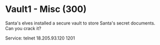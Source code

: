 # Vault1 - Misc (300)

Santa's elves installed a secure vault to store Santa's secret documents. Can you crack it?

Service: telnet 18.205.93.120 1201